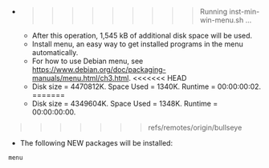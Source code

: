 * >>>>>>>>> Running inst-min-win-menu.sh ...
  * After this operation, 1,545 kB of additional disk space will be used.
  * Install menu, an easy way to get installed programs in the menu automatically.
  * For how to use Debian menu, see https://www.debian.org/doc/packaging-manuals/menu.html/ch3.html.
<<<<<<< HEAD
  * Disk size = 4470812K. Space Used = 1340K. Runtime = 00:00:00:02.
=======
  * Disk size = 4349604K. Space Used = 1348K. Runtime = 00:00:00:00.
>>>>>>> refs/remotes/origin/bullseye
  * The following NEW packages will be installed:
  ```bash
menu
  ```
